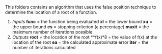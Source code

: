 This folders contains an algorithm that uses the false position technique to determine the location of a root of a function.
1. *Inputs*
  **func** = the function being evaluated
  **xl** = the lower bound
  **xu** = the upper bound
  **es** = stopping criterion (a percentage)
  **maxit** = the maixmum number of iterations possible
2. *Outputs*
  **root** = the location of the root
  **f(x)*8 = the value of f(x) at the location of the root
  **ea** = the calculated approximate error
  **iter** = the number of iterations calculated
  
